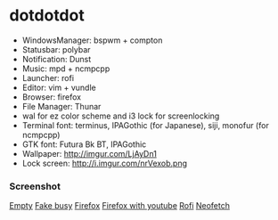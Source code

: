 # dotdotdot

- WindowsManager: bspwm + compton
- Statusbar: polybar
- Notification: Dunst
- Music: mpd + ncmpcpp
- Launcher: rofi
- Editor: vim + vundle
- Browser: firefox
- File Manager: Thunar
- wal for ez color scheme and i3 lock for screenlocking
- Terminal font: terminus, IPAGothic (for Japanese), siji, monofur (for ncmpcpp)
- GTK font: Futura Bk BT, IPAGothic
- Wallpaper: http://imgur.com/LjAyDn1
- Lock screen: http://i.imgur.com/nrVexob.png

### Screenshot

[Empty](https://i.imgur.com/7Qsy202.png)
[Fake busy](https://i.imgur.com/iojVinV.png)
[Firefox](https://i.imgur.com/P6Ljdax.png)
[Firefox with youtube](https://i.imgur.com/I1x2wvo.png)
[Rofi](https://i.imgur.com/jLG3DTo.png)
[Neofetch](https://i.imgur.com/dodrt1h.png)
